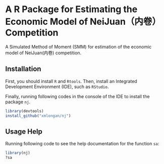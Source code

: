 # A R Package for Estimating the Economic Model of NeiJuan（内卷） Competition

A Simulated Method of Moment (SMM) for estimation of the economic model of NeiJuan(内卷) competition.

## Installation
First, you should install `R` and `Rtools`. Then, install an Integrated Development Environment (IDE), such as `RStudio`.

Finally, running following codes in the console of the IDE to install the package `nj`.

```R
library(devtools)
install_github("xmlongan/nj")
```

## Usage Help
Running following code to see the help documentation for the function `sa`:

```R
library(nj)
?sa
```
